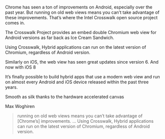 Chrome has seen a ton of improvements on Android, especially over the past year. But running on old web views means you can’t take advantage of these improvements. That’s where the Intel Crosswalk open source project comes in.

The Crosswalk Project provides an embed double Chromium web view for Android versions as far back as Ice Cream Sandwich.

Using Crosswalk, Hybrid applications can run on the latest version of Chromium, regardless of Android version.

Similarly on iOS, the web view has seen great updates since version 6. And now with iOS 8

It’s finally possible to build hybrid apps that use a modern web view and run on almost every Android and iOS device released within the past three years.

Smooth as silk thanks to the hardware accelerated canvas

Max Woghiren


> running on old web views means you can’t take advantage of [Chrome’s] improvements. … Using Crosswalk, Hybrid applications can run on the latest version of Chromium, regardless of Android version.